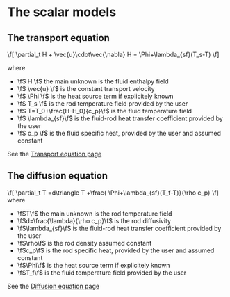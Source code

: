 The scalar models
=================

The transport equation	
----------------------
 
\f[
 \partial_t H + \vec{u}\cdot\vec{\nabla} H = \Phi+\lambda_{sf}(T_s-T)
\f]

where

- \f$ H \f$ the main unknown is the fluid enthalpy field
- \f$ \vec{u} \f$ is the constant transport velocity
- \f$ \Phi \f$ is the heat source term if explicitely known
- \f$ T_s \f$ is the rod temperature field provided by the user
- \f$ T=T_0+\frac{H-H_0}{c_p}\f$ is the fluid temperature field
- \f$ \lambda_{sf}\f$ is the fluid-rod heat transfer coefficient provided by the user
- \f$ c_p \f$ is the fluid specific heat, provided by the user and assumed constant

See the [Transport equation page](TransportEq.md)

The diffusion equation	
----------------------
\f[
 \partial_t T =d\triangle T +\frac{ \Phi+\lambda_{sf}(T_f-T)}{\rho c_p}
\f]
where
- \f$T\f$ the main unknown is the rod temperature field
- \f$d=\frac{\lambda}{\rho c_p}\f$ is the rod diffusivity
- \f$\lambda_{sf}\f$ is the fluid-rod heat transfer coefficient provided by the user
- \f$\rho\f$ is the rod density assumed constant
- \f$c_p\f$ is the rod specific heat, provided by the user and assumed constant
- \f$\Phi\f$ is the heat source term if explicitely known
- \f$T_f\f$ is the fluid temperature field provided by the user

See the [Diffusion equation page](DiffusionEq.md)

